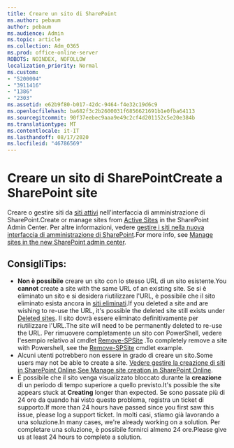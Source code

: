```yaml
---
title: Creare un sito di SharePoint
ms.author: pebaum
author: pebaum
ms.audience: Admin
ms.topic: article
ms.collection: Adm_O365
ms.prod: office-online-server
ROBOTS: NOINDEX, NOFOLLOW
localization_priority: Normal
ms.custom:
- "5200004"
- "3911416"
- "1386"
- "2303"
ms.assetid: e62b9f80-b017-42dc-9464-f4e32c19d6c9
ms.openlocfilehash: ba682f3c2b2600031f6856621691b1e0fba64113
ms.sourcegitcommit: 90f37eebec9aaa9e49c2cf4d201152c5e20e384b
ms.translationtype: MT
ms.contentlocale: it-IT
ms.lasthandoff: 08/17/2020
ms.locfileid: "46786569"
---
```

# <a name="create-a-sharepoint-site"></a><span data-ttu-id="64773-102">Creare un sito di SharePoint</span><span class="sxs-lookup"><span data-stu-id="64773-102">Create a SharePoint site</span></span>

<span data-ttu-id="64773-103">Creare o gestire siti da [siti attivi](https://admin.microsoft.com/sharepoint?page=sitemanagement&modern=true) nell'interfaccia di amministrazione di SharePoint.</span><span class="sxs-lookup"><span data-stu-id="64773-103">Create or manage sites from [Active Sites](https://admin.microsoft.com/sharepoint?page=sitemanagement&modern=true) in the SharePoint Admin Center.</span></span> <span data-ttu-id="64773-104">Per altre informazioni, vedere [gestire i siti nella nuova interfaccia di amministrazione di SharePoint](https://docs.microsoft.com/sharepoint/manage-site-creation).</span><span class="sxs-lookup"><span data-stu-id="64773-104">For more info, see [Manage sites in the new SharePoint admin center](https://docs.microsoft.com/sharepoint/manage-site-creation).</span></span> 

## <a name="tips"></a><span data-ttu-id="64773-105">Consigli</span><span class="sxs-lookup"><span data-stu-id="64773-105">Tips:</span></span>

- <span data-ttu-id="64773-106">**Non è possibile** creare un sito con lo stesso URL di un sito esistente.</span><span class="sxs-lookup"><span data-stu-id="64773-106">You **cannot** create a site with the same URL of an existing site.</span></span> <span data-ttu-id="64773-107">Se si è eliminato un sito e si desidera riutilizzare l'URL, è possibile che il sito eliminato esista ancora in [siti eliminati](https://admin.microsoft.com/sharepoint?page=recyclebin&modern=true).</span><span class="sxs-lookup"><span data-stu-id="64773-107">If you deleted a site and are wishing to re-use the URL, it's possible the deleted site still exists under [Deleted sites](https://admin.microsoft.com/sharepoint?page=recyclebin&modern=true).</span></span> <span data-ttu-id="64773-108">Il sito dovrà essere eliminato definitivamente per riutilizzare l'URL.</span><span class="sxs-lookup"><span data-stu-id="64773-108">The site will need to be permanently deleted to re-use the URL.</span></span> <span data-ttu-id="64773-109">Per rimuovere completamente un sito con PowerShell, vedere l'esempio relativo al cmdlet [Remove-SPSite](https://docs.microsoft.com/sharepoint/manage-sites-in-new-admin-center#delete-a-site) .</span><span class="sxs-lookup"><span data-stu-id="64773-109">To completely remove a site with Powershell, see the [Remove-SPSite](https://docs.microsoft.com/sharepoint/manage-sites-in-new-admin-center#delete-a-site) cmdlet example.</span></span>
- <span data-ttu-id="64773-110">Alcuni utenti potrebbero non essere in grado di creare un sito.</span><span class="sxs-lookup"><span data-stu-id="64773-110">Some users may not be able to create a site.</span></span> <span data-ttu-id="64773-111">[Vedere gestire la creazione di siti in SharePoint Online](https://docs.microsoft.com/sharepoint/manage-site-creation).</span><span class="sxs-lookup"><span data-stu-id="64773-111">[See Manage site creation in SharePoint Online](https://docs.microsoft.com/sharepoint/manage-site-creation).</span></span>
- <span data-ttu-id="64773-112">È possibile che il sito venga visualizzato bloccato durante la **creazione** di un periodo di tempo superiore a quello previsto.</span><span class="sxs-lookup"><span data-stu-id="64773-112">It's possible the site appears stuck at **Creating** longer than expected.</span></span> <span data-ttu-id="64773-113">Se sono passate più di 24 ore da quando hai visto questo problema, registra un ticket di supporto.</span><span class="sxs-lookup"><span data-stu-id="64773-113">If more than 24 hours have passed since you first saw this issue, please log a support ticket.</span></span> <span data-ttu-id="64773-114">In molti casi, stiamo già lavorando a una soluzione.</span><span class="sxs-lookup"><span data-stu-id="64773-114">In many cases, we're already working on a solution.</span></span> <span data-ttu-id="64773-115">Per completare una soluzione, è possibile fornirci almeno 24 ore.</span><span class="sxs-lookup"><span data-stu-id="64773-115">Please give us at least 24 hours to complete a solution.</span></span>
